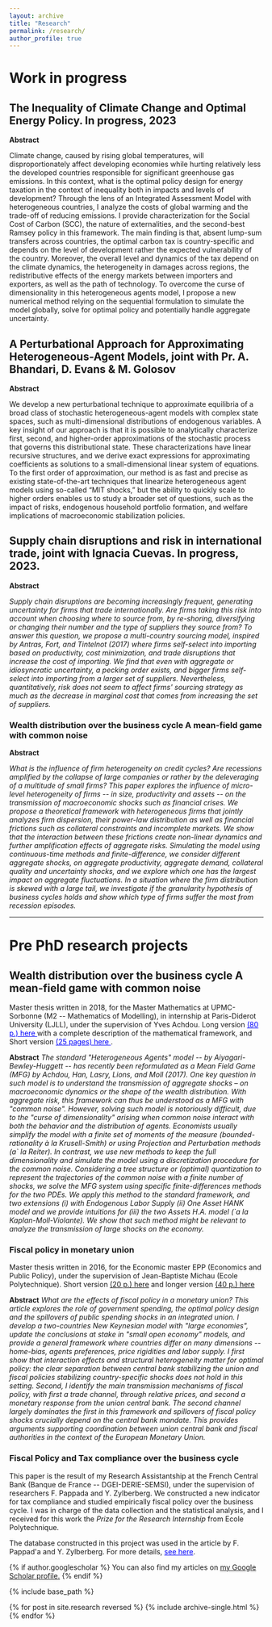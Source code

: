 ```yaml
---
layout: archive
title: "Research"
permalink: /research/
author_profile: true
---
```


# Work in progress



## **The Inequality of Climate Change and Optimal Energy Policy**. In progress, 2023

**Abstract**

Climate change, caused by rising global temperatures, will disproportionately affect developing economies while hurting relatively less the developed countries responsible for significant greenhouse gas emissions. In this context, what is the optimal policy design for energy taxation in the context of inequality both in impacts and levels of development? Through the lens of an Integrated Assessment Model with heterogeneous countries, I analyze the costs of global warming and the trade-off of reducing emissions. I provide characterization for the Social Cost of Carbon (SCC), the nature of externalities, and the second-best Ramsey policy in this framework. The main finding is that, absent lump-sum transfers across countries, the optimal carbon tax is country-specific and depends on the level of development rather the expected vulnerability of the country. Moreover, the overall level and dynamics of the tax depend on the climate dynamics, the heterogeneity in damages across regions, the redistributive effects of the energy markets between importers and exporters, as well as the path of technology. To overcome the curse of dimensionality in this heterogeneous agents model, I propose a new numerical method relying on the sequential formulation to simulate the model globally, solve for optimal policy and potentially handle aggregate uncertainty.


## **A Perturbational Approach for Approximating Heterogeneous-Agent Models**,  joint with Pr. A. Bhandari, D. Evans \& M. Golosov

**Abstract**

We develop a new perturbational technique to approximate equilibria of a broad class of stochastic heterogeneous-agent models with complex state spaces, such as multi-dimensional distributions of endogenous variables. A key insight of our approach is that it is possible to analytically characterize first, second, and higher-order approximations of the stochastic process that governs this distributional state. These characterizations have linear recursive structures, and we derive exact expressions for approximating coefficients as solutions to a small-dimensional linear system of equations. To the first order of approximation, our method is as fast and precise as existing state-of-the-art techniques that linearize heterogeneous agent models using so-called “MIT shocks,” but the ability to quickly scale to higher orders enables us to study a broader set of questions, such as the impact of risks, endogenous household portfolio formation, and welfare implications of macroeconomic stabilization policies.


## **Supply chain disruptions and risk in international trade**, joint with Ignacia Cuevas. In progress, 2023.

**Abstract**

 <i> Supply chain disruptions are becoming increasingly frequent, generating uncertainty for firms that trade internationally. Are firms taking this risk into account when choosing where to source from, by re-shoring, diversifying or changing their number and the type of suppliers they source from? To answer this question, we propose a multi-country sourcing model, inspired by Antras, Fort, and Tintelnot (2017) where firms self-select into importing based on productivity, cost minimization, and trade disruptions that increase the cost of importing. We find that even with aggregate or idiosyncratic uncertainty, a pecking order exists, and bigger firms self-select into importing from a larger set of suppliers. Nevertheless, quantitatively, risk does not seem to affect firms' sourcing strategy as much as the decrease in marginal cost that comes from increasing the set of suppliers.  </i>



### **Wealth distribution over the business cycle A mean-field game with common noise**

**Abstract**

 <i> What is the influence of firm heterogeneity on credit cycles? Are recessions amplified by the collapse of large companies or rather by the deleveraging of a multitude of small firms? This paper explores the influence of micro-level heterogeneity of firms -- in size, productivity and assets -- on the transmission of macroeconomic shocks such as financial crises. We propose a theoretical framework with heterogeneous firms that jointly analyzes firm dispersion, their power-law distribution as well as financial frictions such as collateral constraints and incomplete markets. We show that the interaction between these frictions create non-linear dynamics and further amplification effects of aggregate risks. Simulating the model using continuous-time methods and finite-difference, we consider different aggregate shocks, on aggregate productivity, aggregate demand, collateral quality and uncertainty shocks, and we explore which one has the largest impact on aggregate fluctuations. In a situation where the firm distribution is skewed with a large tail, we investigate if the granularity hypothesis of business cycles holds and show which type of firms suffer the most from recession episodes. </i> 


<hr />

# Pre PhD research projects


## **Wealth distribution over the business cycle A mean-field game with common noise**
 

Master thesis written in 2018, for the Master Mathematics at UPMC-Sorbonne (M2 -- Mathematics of Modelling), in internship at Paris-Diderot University (LJLL), under the supervision of Yves Achdou.  Long version <a href='https://thomasbourany.github.io/files/MasterThesis_ThomasBourany_MFGwCommonNoise.pdf' style="color:blue"> (80 p.) here </a> with a complete description of the mathematical framework, and Short version <a href='https://thomasbourany.github.io/files/MasterThesis_ThomasBourany_MFGwCommonNoise_short.pdf' style="color:blue"> (25 pages) here </a>. 

**Abstract**
<i> The standard "Heterogeneous Agents" model -- by Aiyagari-Bewley-Huggett -- has recently been reformulated as a Mean Field Game (MFG) by Achdou, Han, Lasry, Lions, and Moll (2017). One key question in such model is to understand the transmission of aggregate shocks – on macroeconomic dynamics or the shape of the wealth distribution. With aggregate risk, this framework can thus be understood as a MFG with "common noise". However, solving such model is notoriously difficult, due to the "curse of dimensionality" arising when common noise interact with both the behavior and the distribution of agents. Economists usually simplify the model with a finite set of moments of the measure (bounded-rationality à la Krusell-Smith) or using Projection and Perturbation methods (a\` la Reiter). In contrast, we use new methods to keep the full dimensionality and simulate the model using a discretization procedure for the common noise. Considering a tree structure or (optimal) quantization to represent the trajectories of the common noise with a finite number of shocks, we solve the MFG system using specific finite-differences methods for the two PDEs. We apply this method to the standard framework, and two extensions (i) with Endogenous Labor Supply (ii) One Asset HANK model and we provide intuitions for (iii) the two Assets H.A. model (\`a la Kaplan-Moll-Violante). We show that such method might be relevant to analyze the transmission of large shocks on the economy. </i> 


### **Fiscal policy in monetary union**

Master thesis written in 2016, for the Economic master EPP (Economics and Public Policy), under the supervision of Jean-Baptiste Michau (Ecole Polytechnique). Short version [(20 p.) here](https://thomasbourany.github.io/files/Master-thesis-short-ThomasBourany.pdf) and longer version [(40 p.) here](https://thomasbourany.github.io/files/Master-thesis-ThomasBourany.pdf)

**Abstract** 
<i> What are the effects of fiscal policy in a monetary union? This article explores the role of government spending, the optimal policy design and the spillovers of public spending shocks in an integrated union. I develop a two-countries New Keynesian model with "large economies", update the conclusions at stake in "small open economy" models, and provide a general framework where countries differ on many dimensions -- home-bias, agents preferences, price rigidities and labor supply. I first show that interaction effects and structural heterogeneity matter for optimal policy: the clear separation between central bank stabilizing the union and fiscal policies stabilizing country-specific shocks does not hold in this setting. Second, I identify the main transmission mechanisms of fiscal policy, with first a trade channel, through relative prices, and second a monetary response from the union central bank. The second channel largely dominates the first in this framework and spillovers of fiscal policy shocks crucially depend on the central bank mandate. This provides arguments supporting coordination between union central bank and fiscal authorities in the context of the European Monetary Union. </i>


### **Fiscal Policy and Tax compliance over the business cycle**

This paper is the result of my Research Assistantship at the French Central Bank (Banque de France -- DGEI-DERIE-SEMSI), under the supervision of researchers F. Pappada and Y. Zylberberg. We constructed a new indicator for tax compliance and studied empirically fiscal policy over the business cycle. I was in charge of the data collection and the statistical analysis, and I received for this work the <i>Prize for the Research Internship</i> from Ecole Polytechnique.

The database constructed in this project was used in the article by F. Pappad\'a and Y. Zylberberg. For more details, <a href='https://sites.google.com/site/francescopappada/austerity' style="color:blue">see here</a>.



{% if author.googlescholar %}
  You can also find my articles on <u><a href="{{author.googlescholar}}">my Google Scholar profile</a>.</u>
{% endif %}

{% include base_path %}

{% for post in site.research reversed %}
  {% include archive-single.html %}
{% endfor %}
